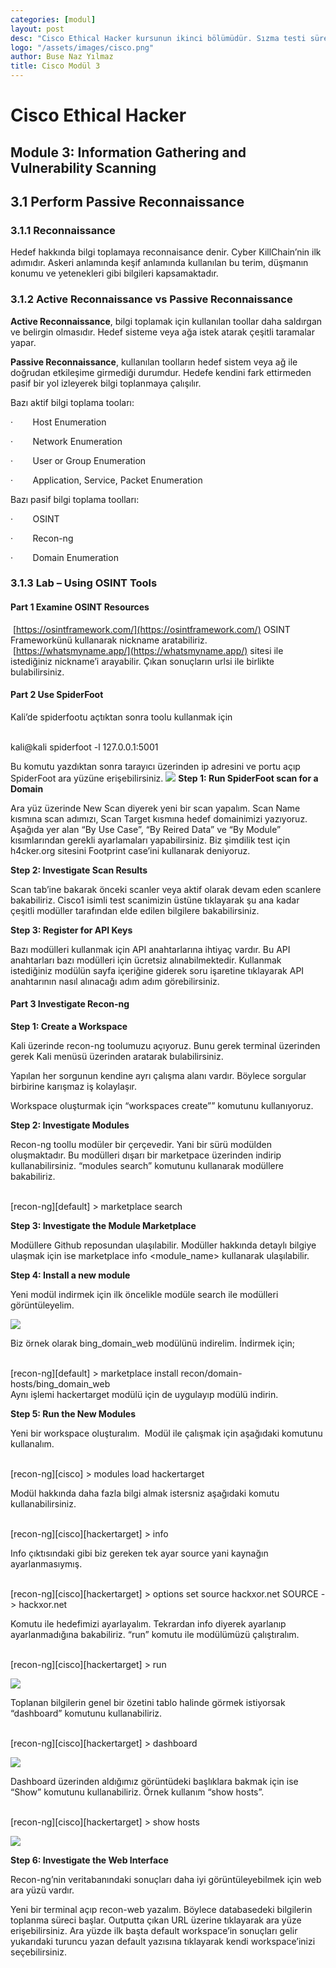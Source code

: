 ```yaml
---
categories: [modul]
layout: post
desc: "Cisco Ethical Hacker kursunun ikinci bölümüdür. Sızma testi sürecinde planlama ve kapsam belirleme aşamalarının neden kritik olduğunu vurgular. Aynı zamanda regülasyonlara uyum, yasal sorumluluklar ve etik ilkeler çerçevesinde nasıl hareket edilmesi gerektiğini detaylandırır."
logo: "/assets/images/cisco.png"
author: Buse Naz Yılmaz
title: Cisco Modül 3 
---
```


# Cisco Ethical Hacker

## Module 3: Information Gathering and Vulnerability Scanning

## 3.1 Perform Passive Reconnaissance

### 3.1.1 Reconnaissance  

Hedef hakkında bilgi toplamaya reconnaisance denir. Cyber KillChain’nin ilk adımıdır. Askeri anlamında keşif anlamında kullanılan bu terim, düşmanın konumu ve yetenekleri gibi bilgileri kapsamaktadır.

### 3.1.2 Active Reconnaissance vs Passive Reconnaissance

**Active Reconnaissance**, bilgi toplamak için kullanılan toollar daha saldırgan ve belirgin olmasıdır. Hedef sisteme veya ağa istek atarak çeşitli taramalar yapar.

**Passive Reconnaissance**, kullanılan toolların hedef sistem veya ağ ile doğrudan etkileşime girmediği durumdur. Hedefe kendini fark ettirmeden pasif bir yol izleyerek bilgi toplanmaya çalışılır.

Bazı aktif bilgi toplama tooları:

·        Host Enumeration

·        Network Enumeration

·        User or Group Enumeration

·        Application, Service, Packet Enumeration

Bazı pasif bilgi toplama toolları:

·        OSINT

·        Recon-ng

·        Domain Enumeration
### 3.1.3 Lab – Using OSINT Tools

#### Part 1 Examine OSINT Resources

 [https://osintframework.com/](https://osintframework.com/) OSINT Frameworkünü kullanarak nickname aratabiliriz.  [https://whatsmyname.app/](https://whatsmyname.app/) sitesi ile istediğiniz nickname’i arayabilir. Çıkan sonuçların urlsi ile birlikte bulabilirsiniz.

#### Part 2 Use SpiderFoot

Kali’de spiderfootu açtıktan sonra toolu kullanmak için

<div class="code-window">
<br>
<span class="highlight">kali@kali</span> spiderfoot -l 127.0.0.1:5001
</div>

Bu komutu yazdıktan sonra tarayıcı üzerinden ip adresini ve portu açıp SpiderFoot ara yüzüne erişebilirsiniz.
![](./assets/images/Resim3.jpg)
**Step 1: Run SpiderFoot scan for a Domain**

Ara yüz üzerinde New Scan diyerek yeni bir scan yapalım. Scan Name kısmına scan adımızı, Scan Target kısmına hedef domainimizi yazıyoruz. Aşağıda yer alan “By Use Case”, “By Reired Data” ve “By Module” kısımlarından gerekli ayarlamaları yapabilirsiniz. Biz şimdilik test için h4cker.org sitesini Footprint case’ini kullanarak deniyoruz.

**Step 2: Investigate Scan Results**

Scan tab’ine bakarak önceki scanler veya aktif olarak devam eden scanlere bakabiliriz. Cisco1 isimli test scanimizin üstüne tıklayarak şu ana kadar çeşitli modüller tarafından elde edilen bilgilere bakabilirsiniz. 

**Step 3: Register for API Keys**

Bazı modülleri kullanmak için API anahtarlarına ihtiyaç vardır. Bu API anahtarları bazı modülleri için ücretsiz alınabilmektedir. Kullanmak istediğiniz modülün sayfa içeriğine giderek soru işaretine tıklayarak API anahtarının nasıl alınacağı adım adım görebilirsiniz.

#### Part 3 Investigate Recon-ng

**Step 1: Create a Workspace**

Kali üzerinde recon-ng toolumuzu açıyoruz. Bunu gerek terminal üzerinden gerek Kali menüsü üzerinden aratarak bulabilirsiniz.

Yapılan her sorgunun kendine ayrı çalışma alanı vardır. Böylece sorgular birbirine karışmaz iş kolaylaşır.

Workspace oluşturmak için “workspaces create”” komutunu kullanıyoruz.

**Step 2: Investigate Modules**

Recon-ng toollu modüler bir çerçevedir. Yani bir sürü modülden oluşmaktadır. Bu modülleri dışarı bir marketpace üzerinden indirip kullanabilirsiniz. “modules search” komutunu kullanarak modüllere bakabiliriz.

<div class="code-window">
<br>
<span class="highlight">[recon-ng][default]</span> > marketplace search
</div>

**Step 3: Investigate the Module Marketplace**

Modüllere Github reposundan ulaşılabilir. Modüller hakkında detaylı bilgiye ulaşmak için ise marketplace info <module\_name> kullanarak ulaşılabilir.

**Step 4: Install a new module**

Yeni modül indirmek için ilk öncelikle modüle search ile modülleri görüntüleyelim.

![](./assets/images/Resim6.jpg)

Biz örnek olarak bing\_domain\_web modülünü indirelim. İndirmek için;
<div class="code-window">
<br>
<span class="highlight">[recon-ng][default]</span> > marketplace install recon/domain-hosts/bing_domain_web
</div>
Aynı işlemi hackertarget modülü için de uygulayıp modülü indirin.

**Step 5: Run the New Modules**

Yeni bir workspace oluşturalım.  Modül ile çalışmak için aşağıdaki komutunu kullanalım.

<div class="code-window">
<br>
<span class="highlight">[recon-ng][cisco]</span> > modules load hackertarget 
</div>

Modül hakkında daha fazla bilgi almak istersniz aşağıdaki komutu kullanabilirsiniz.

<div class="code-window">
<br>
<span class="highlight">[recon-ng][cisco][hackertarget]</span> > info 
</div>

Info çıktısındaki gibi biz gereken tek ayar source yani kaynağın ayarlanmasıymış.

<div class="code-window">
<br>
<span class="highlight">[recon-ng][cisco][hackertarget]</span> > options set source hackxor.net    SOURCE -> hackxor.net
</div>


Komutu ile hedefimizi ayarlayalım. Tekrardan info diyerek ayarlanıp ayarlanmadığına bakabiliriz.
“run” komutu ile modülümüzü çalıştıralım.

<div class="code-window">
<br>
<span class="highlight">[recon-ng][cisco][hackertarget]</span> > run
</div>

![](./assets/images/Resim7.jpg)

Toplanan bilgilerin genel bir özetini tablo halinde görmek istiyorsak “dashboard” komutunu kullanabiliriz. 

<div class="code-window">
<br>
<span class="highlight">[recon-ng][cisco][hackertarget]</span> > dashboard
</div>

![](./assets/images/Resim8.jpg)

Dashboard üzerinden aldığımız görüntüdeki başlıklara bakmak için ise “Show” komutunu kullanabiliriz. Örnek kullanım “show hosts”.

<div class="code-window">
<br>
<span class="highlight">[recon-ng][cisco][hackertarget]</span> > show hosts
</div>

![](./assets/images/Resim9.jpg)

**Step 6: Investigate the Web Interface**

Recon-ng’nin veritabanındaki sonuçları daha iyi görüntüleyebilmek için web ara yüzü vardır.

Yeni bir terminal açıp recon-web yazalım. Böylece databasedeki bilgilerin toplanma süreci başlar. Outputta çıkan URL üzerine tıklayarak ara yüze erişebilirsiniz. Ara yüzde ilk başta default workspace’in sonuçları gelir yukarıdaki turuncu yazan default yazısına tıklayarak kendi workspace’inizi seçebilirsiniz.
